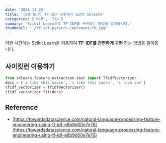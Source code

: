 ```yaml
---
date: '2021-11-25'
title: '[5분 NLP] TF-IDF 구현하기 with Sklearn'
categories: ['NLP', 'Tip']
summary: 'Scikit Learn으로 TF-IDF를 구현하는 방법을 알아봅시다.'
thumbnail: './tf-idf-pytorch-implement/th.jpg'
---
```

이번 시간에는  Scikit Learn을 이용하여 **TF-IDF를 간편하게 구현** 하는 방법을 알아봅니다.  

## 사이킷런 이용하기
```python
from sklearn.feature_extraction.text import TfidfVectorizer
docs = ['i like this movie', 'i like this pasta', 'i love sam']
tfidf_vectorizer = TfidfVectorizer()
tfidf_vectorizer.fit(docs)

```


## Reference
- [https://towardsdatascience.com/natural-language-processing-feature-engineering-using-tf-idf-e8b9d00e7e76](https://towardsdatascience.com/natural-language-processing-feature-engineering-using-tf-idf-e8b9d00e7e76)


